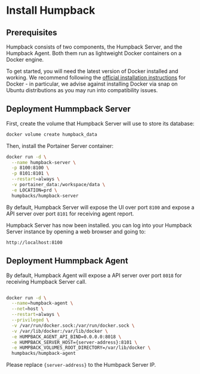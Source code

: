 # Install Humpback

## Prerequisites

Humpback consists of two components, the Humpback Server, and the Humpback Agent. Both them run as lightweight Docker containers on a Docker engine.

To get started, you will need the latest version of Docker installed and working. We recommend following the [official installation instructions](https://docs.docker.com/engine/install/) for Docker - in particular, we advise against installing Docker via snap on Ubuntu distributions as you may run into compatibility issues.

## Deployment Hummpback Server

First, create the volume that Humpback Server will use to store its database:

```bash
docker volume create humpback_data
```

Then, install the Portainer Server container:

```bash
docker run -d \
  --name humpback-server \
  -p 8100:8100 \
  -p 8101:8101 \
  --restart=always \
  -v portainer_data:/workspace/data \
  -e LOCATION=prd \
  humpbacks/humpback-server
```

By default, Humpback Server will expose the UI over port `8100` and expose a API server over port `8101` for receiving agent report. 

Humpback Server has now been installed. you can log into your Humpback Server instance by opening a web browser and going to:

```
http://localhost:8100
```

## Deployment Hummpback Agent

By default, Humpback Agent will expose a API server over port `8018` for receiving Humpback Server call. 

```bash

docker run -d \
  --name=humpback-agent \
  --net=host \
  --restart=always \
  --privileged \
  -v /var/run/docker.sock:/var/run/docker.sock \
  -v /var/lib/docker:/var/lib/docker \
  -e HUMPBACK_AGENT_API_BIND=0.0.0.0:8018 \
  -e HUMPBACK_SERVER_HOST={server-address}:8101 \
  -e HUMPBACK_VOLUMES_ROOT_DIRECTORY=/var/lib/docker \
  humpbacks/humpback-agent

```

Please replace `{server-address}` to the Humbpack Server IP.